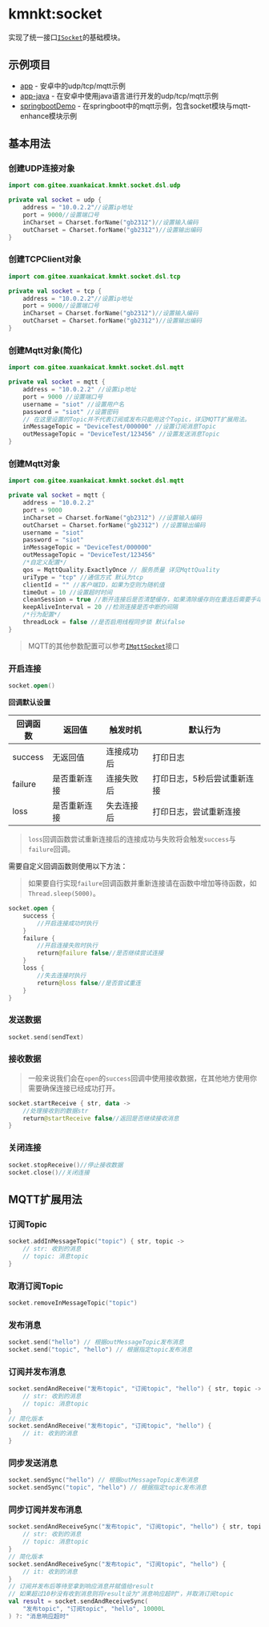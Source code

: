 # kmnkt:socket
实现了统一接口[`ISocket`](src/commonMain/kotlin/com/gitee/xuankaicat/kmnkt/socket/ISocket.kt)的基础模块。

## 示例项目

* [app](../examples/app) - 安卓中的udp/tcp/mqtt示例
* [app-java](../examples/app-java) - 在安卓中使用java语言进行开发的udp/tcp/mqtt示例
* [springbootDemo](../examples/springbootDemo) - 在springboot中的mqtt示例，包含socket模块与mqtt-enhance模块示例

## 基本用法

### 创建UDP连接对象

```kotlin
import com.gitee.xuankaicat.kmnkt.socket.dsl.udp

private val socket = udp {
    address = "10.0.2.2"//设置ip地址
    port = 9000//设置端口号
    inCharset = Charset.forName("gb2312")//设置输入编码
    outCharset = Charset.forName("gb2312")//设置输出编码
}
```

### 创建TCPClient对象

```kotlin
import com.gitee.xuankaicat.kmnkt.socket.dsl.tcp

private val socket = tcp {
    address = "10.0.2.2"//设置ip地址
    port = 9000//设置端口号
    inCharset = Charset.forName("gb2312")//设置输入编码
    outCharset = Charset.forName("gb2312")//设置输出编码
}
```

### 创建Mqtt对象(简化)

```kotlin
import com.gitee.xuankaicat.kmnkt.socket.dsl.mqtt

private val socket = mqtt {
    address = "10.0.2.2" //设置ip地址
    port = 9000 //设置端口号
    username = "siot" //设置用户名
    password = "siot" //设置密码
    // 在这里设置的Topic并不代表订阅或发布只能用这个Topic，详见MQTT扩展用法。
    inMessageTopic = "DeviceTest/000000" //设置订阅消息Topic
    outMessageTopic = "DeviceTest/123456" //设置发送消息Topic
}
```

### 创建Mqtt对象

```kotlin
import com.gitee.xuankaicat.kmnkt.socket.dsl.mqtt

private val socket = mqtt {
    address = "10.0.2.2"
    port = 9000
    inCharset = Charset.forName("gb2312") //设置输入编码
    outCharset = Charset.forName("gb2312") //设置输出编码
    username = "siot"
    password = "siot"
    inMessageTopic = "DeviceTest/000000"
    outMessageTopic = "DeviceTest/123456"
    /*自定义配置*/
    qos = MqttQuality.ExactlyOnce // 服务质量 详见MqttQuality
    uriType = "tcp" //通信方式 默认为tcp
    clientId = "" //客户端ID，如果为空则为随机值
    timeOut = 10 //设置超时时间
    cleanSession = true //断开连接后是否清楚缓存，如果清除缓存则在重连后需要手动恢复订阅。
    keepAliveInterval = 20 //检测连接是否中断的间隔
    /*行为配置*/
    threadLock = false //是否启用线程同步锁 默认false
}
```

> MQTT的其他参数配置可以参考[`IMqttSocket`](src/commonMain/kotlin/com/gitee/xuankaicat/kmnkt/socket/IMqttSocket.kt)接口

### 开启连接

```kotlin
socket.open()
```

**回调默认设置**

| 回调函数    | 返回值    | 触发时机  | 默认行为           |
|---------|--------|-------|----------------|
| success | 无返回值   | 连接成功后 | 打印日志           |
| failure | 是否重新连接 | 连接失败后 | 打印日志，5秒后尝试重新连接 |
| loss    | 是否重新连接 | 失去连接后 | 打印日志，尝试重新连接    |

> `loss`回调函数尝试重新连接后的连接成功与失败将会触发`success`与`failure`回调。

需要自定义回调函数则使用以下方法：

> 如果要自行实现`failure`回调函数并重新连接请在函数中增加等待函数，如`Thread.sleep(5000)`。

```kotlin
socket.open {
    success {
        //开启连接成功时执行
    }
    failure {
        //开启连接失败时执行
        return@failure false//是否继续尝试连接
    }
    loss {
        //失去连接时执行
        return@loss false//是否尝试重连
    }
}
```

### 发送数据

```kotlin
socket.send(sendText)
```

### 接收数据

> 一般来说我们会在`open`的`success`回调中使用接收数据，在其他地方使用你需要确保连接已经成功打开。

```kotlin
socket.startReceive { str, data ->
    //处理接收到的数据str
    return@startReceive false//返回是否继续接收消息
}
```

### 关闭连接

```kotlin
socket.stopReceive()//停止接收数据
socket.close()//关闭连接
```

## MQTT扩展用法

### 订阅Topic

```kotlin
socket.addInMessageTopic("topic") { str, topic ->
    // str: 收到的消息
    // topic: 消息topic
}
```

### 取消订阅Topic

```kotlin
socket.removeInMessageTopic("topic")
```

### 发布消息

```kotlin
socket.send("hello") // 根据outMessageTopic发布消息
socket.send("topic", "hello") // 根据指定topic发布消息
```

### 订阅并发布消息

```kotlin
socket.sendAndReceive("发布topic", "订阅topic", "hello") { str, topic ->
    // str: 收到的消息
    // topic: 消息topic
}
// 简化版本
socket.sendAndReceive("发布topic", "订阅topic", "hello") { 
    // it: 收到的消息
}
```

### 同步发送消息

```kotlin
socket.sendSync("hello") // 根据outMessageTopic发布消息
socket.sendSync("topic", "hello") // 根据指定topic发布消息
```

### 同步订阅并发布消息

```kotlin
socket.sendAndReceiveSync("发布topic", "订阅topic", "hello") { str, topic ->
    // str: 收到的消息
    // topic: 消息topic
}
// 简化版本
socket.sendAndReceiveSync("发布topic", "订阅topic", "hello") { 
    // it: 收到的消息
}
// 订阅并发布后等待至拿到响应消息并赋值给result
// 如果超过10秒没有收到消息则将result设为"消息响应超时"，并取消订阅topic
val result = socket.sendAndReceiveSync(
    "发布topic", "订阅topic", "hello", 10000L
) ?: "消息响应超时"
```